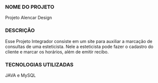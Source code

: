 ### NOME DO PROJETO

 Projeto Alencar Design

### DESCRIÇÃO

 Esse Projeto Integrador consiste em um site para auxiliar a marcação de consultas de uma esteticista. Nele a esteticista pode fazer o cadastro do cliente e marcar os horários, além de emitir recibo.
 
### TECNOLOGIAS UTILIZADAS 
 JAVA e MySQL
